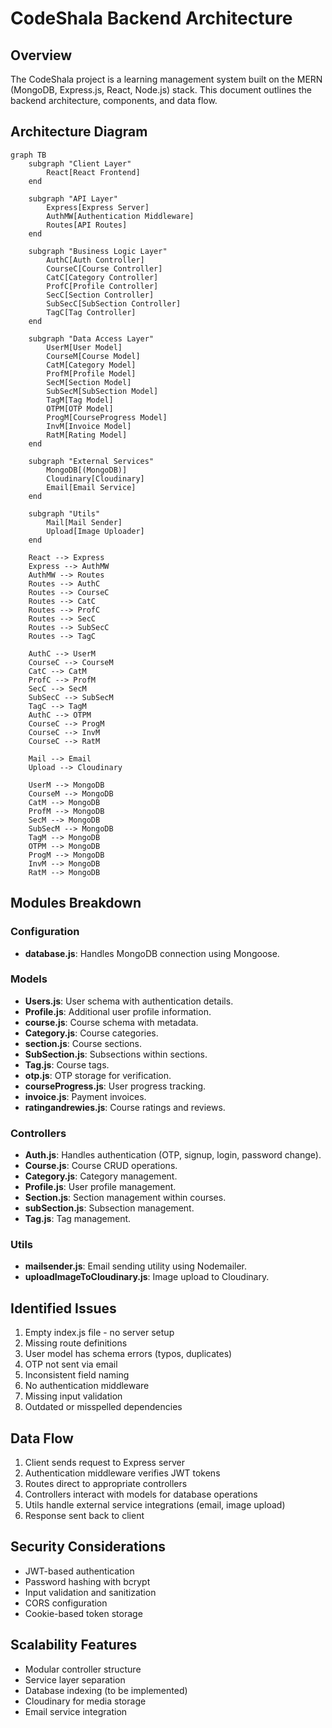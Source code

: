 # CodeShala Backend Architecture

## Overview
The CodeShala project is a learning management system built on the MERN (MongoDB, Express.js, React, Node.js) stack. This document outlines the backend architecture, components, and data flow.

## Architecture Diagram

```mermaid
graph TB
    subgraph "Client Layer"
        React[React Frontend]
    end

    subgraph "API Layer"
        Express[Express Server]
        AuthMW[Authentication Middleware]
        Routes[API Routes]
    end

    subgraph "Business Logic Layer"
        AuthC[Auth Controller]
        CourseC[Course Controller]
        CatC[Category Controller]
        ProfC[Profile Controller]
        SecC[Section Controller]
        SubSecC[SubSection Controller]
        TagC[Tag Controller]
    end

    subgraph "Data Access Layer"
        UserM[User Model]
        CourseM[Course Model]
        CatM[Category Model]
        ProfM[Profile Model]
        SecM[Section Model]
        SubSecM[SubSection Model]
        TagM[Tag Model]
        OTPM[OTP Model]
        ProgM[CourseProgress Model]
        InvM[Invoice Model]
        RatM[Rating Model]
    end

    subgraph "External Services"
        MongoDB[(MongoDB)]
        Cloudinary[Cloudinary]
        Email[Email Service]
    end

    subgraph "Utils"
        Mail[Mail Sender]
        Upload[Image Uploader]
    end

    React --> Express
    Express --> AuthMW
    AuthMW --> Routes
    Routes --> AuthC
    Routes --> CourseC
    Routes --> CatC
    Routes --> ProfC
    Routes --> SecC
    Routes --> SubSecC
    Routes --> TagC

    AuthC --> UserM
    CourseC --> CourseM
    CatC --> CatM
    ProfC --> ProfM
    SecC --> SecM
    SubSecC --> SubSecM
    TagC --> TagM
    AuthC --> OTPM
    CourseC --> ProgM
    CourseC --> InvM
    CourseC --> RatM

    Mail --> Email
    Upload --> Cloudinary

    UserM --> MongoDB
    CourseM --> MongoDB
    CatM --> MongoDB
    ProfM --> MongoDB
    SecM --> MongoDB
    SubSecM --> MongoDB
    TagM --> MongoDB
    OTPM --> MongoDB
    ProgM --> MongoDB
    InvM --> MongoDB
    RatM --> MongoDB
```

## Modules Breakdown

### Configuration
- **database.js**: Handles MongoDB connection using Mongoose.

### Models
- **Users.js**: User schema with authentication details.
- **Profile.js**: Additional user profile information.
- **course.js**: Course schema with metadata.
- **Category.js**: Course categories.
- **section.js**: Course sections.
- **SubSection.js**: Subsections within sections.
- **Tag.js**: Course tags.
- **otp.js**: OTP storage for verification.
- **courseProgress.js**: User progress tracking.
- **invoice.js**: Payment invoices.
- **ratingandrewies.js**: Course ratings and reviews.

### Controllers
- **Auth.js**: Handles authentication (OTP, signup, login, password change).
- **Course.js**: Course CRUD operations.
- **Category.js**: Category management.
- **Profile.js**: User profile management.
- **Section.js**: Section management within courses.
- **subSection.js**: Subsection management.
- **Tag.js**: Tag management.

### Utils
- **mailsender.js**: Email sending utility using Nodemailer.
- **uploadImageToCloudinary.js**: Image upload to Cloudinary.

## Identified Issues
1. Empty index.js file - no server setup
2. Missing route definitions
3. User model has schema errors (typos, duplicates)
4. OTP not sent via email
5. Inconsistent field naming
6. No authentication middleware
7. Missing input validation
8. Outdated or misspelled dependencies

## Data Flow
1. Client sends request to Express server
2. Authentication middleware verifies JWT tokens
3. Routes direct to appropriate controllers
4. Controllers interact with models for database operations
5. Utils handle external service integrations (email, image upload)
6. Response sent back to client

## Security Considerations
- JWT-based authentication
- Password hashing with bcrypt
- Input validation and sanitization
- CORS configuration
- Cookie-based token storage

## Scalability Features
- Modular controller structure
- Service layer separation
- Database indexing (to be implemented)
- Cloudinary for media storage
- Email service integration